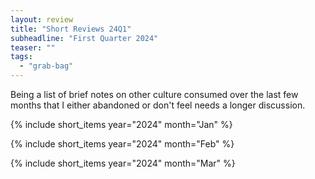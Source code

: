 ```yaml
---
layout: review
title: "Short Reviews 24Q1"
subheadline: "First Quarter 2024"
teaser: ""
tags:
  - "grab-bag"
---
```


Being a list of brief notes on other culture consumed over the last few months that I either abandoned or don't feel needs a longer discussion.

{% include short_items year="2024" month="Jan" %}

{% include short_items year="2024" month="Feb" %}

{% include short_items year="2024" month="Mar" %}
